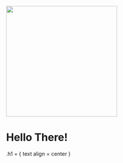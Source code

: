 <a href="URL_REDIRECT" target="blank"><img align="center" src="https://pbs.twimg.com/media/EiV8NhLUMAAPmzN.jpg:large" height="300" /></a>
<h1>Hello There!</h1>
.h1 = {
text align = center
}

